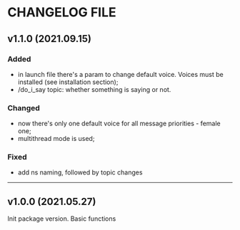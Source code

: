 # CHANGELOG FILE


## v1.1.0 (2021.09.15)
### Added
  - in launch file there's a param to change default voice. Voices must be installed (see installation section);
  - /do_i_say topic: whether something is saying or not.
### Changed
  - now there's only one default voice for all message priorities - female one;
  - multithread mode is used;
### Fixed
  - add ns naming, followed by topic changes

---

## v1.0.0 (2021.05.27)
Init package version.
Basic functions

